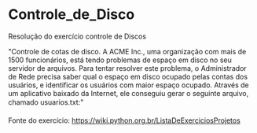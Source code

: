 # Controle_de_Disco
Resolução do exercício controle de Discos

"Controle de cotas de disco. A ACME Inc., uma organização com mais de 1500 funcionários, está tendo problemas de espaço em disco no seu servidor de arquivos. Para tentar resolver este problema, o Administrador de Rede precisa saber qual o espaço em disco ocupado pelas contas dos usuários, e identificar os usuários com maior espaço ocupado. Através de um aplicativo baixado da Internet, ele conseguiu gerar o seguinte arquivo, chamado usuarios.txt:"

Fonte do exercício: https://wiki.python.org.br/ListaDeExerciciosProjetos
